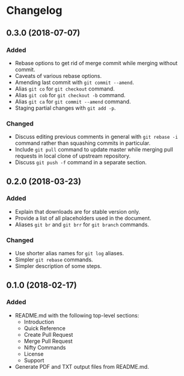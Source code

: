 Changelog
=========

0.3.0 (2018-07-07)
------------------
### Added
- Rebase options to get rid of merge commit while merging without commit.
- Caveats of various rebase options.
- Amending last commit with `git commit --amend`.
- Alias `git co` for `git checkout` command.
- Alias `git cob` for `git checkout -b` command.
- Alias `git ca` for `git commit --amend` command.
- Staging partial changes with `git add -p`.

### Changed
- Discuss editing previous comments in general with `git rebase -i`
  command rather than squashing commits in particular.
- Include `git pull` command to update master while merging pull
  requests in local clone of upstream repository.
- Discuss `git push -f` command in a separate section.


0.2.0 (2018-03-23)
------------------
### Added
- Explain that downloads are for stable version only.
- Provide a list of all placeholders used in the document.
- Aliases `git br` and `git brr` for `git branch` commands.

### Changed
- Use shorter alias names for `git log` aliases.
- Simpler `git rebase` commands.
- Simpler description of some steps.


0.1.0 (2018-02-17)
------------------
### Added
- README.md with the following top-level sections:
  - Introduction
  - Quick Reference
  - Create Pull Request
  - Merge Pull Request
  - Nifty Commands
  - License
  - Support
- Generate PDF and TXT output files from README.md.
